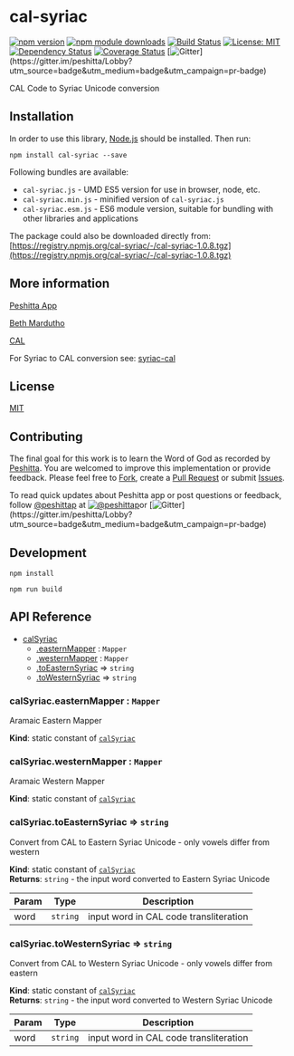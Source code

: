 # cal-syriac

[![npm version](https://badge.fury.io/js/cal-syriac.svg)](https://badge.fury.io/js/cal-syriac)
[![npm module downloads](http://img.shields.io/npm/dt/cal-syriac.svg)](https://www.npmjs.org/package/cal-syriac)
[![Build Status](https://travis-ci.org/peshitta/cal-syriac.svg?branch=master)](https://travis-ci.org/peshitta/cal-syriac)
[![License: MIT](https://img.shields.io/badge/License-MIT-yellow.svg)](https://github.com/peshitta/cal-syriac/blob/master/LICENSE)
[![Dependency Status](https://david-dm.org/peshitta/cal-syriac.svg)](https://david-dm.org/peshitta/cal-syriac)
[![Coverage Status](https://coveralls.io/repos/github/peshitta/cal-syriac/badge.svg?branch=master)](https://coveralls.io/github/peshitta/cal-syriac?branch=master)
[![Gitter](https://badges.gitter.im/peshitta/peshitta.svg "Join the chat at https://gitter.im/peshitta/Lobby")](https://gitter.im/peshitta/Lobby?utm_source=badge&utm_medium=badge&utm_campaign=pr-badge)

CAL Code to Syriac Unicode conversion

## Installation

In order to use this library, [Node.js](https://nodejs.org) should be installed. 
Then run:
```
npm install cal-syriac --save
```

Following bundles are available:
* `cal-syriac.js` - UMD ES5 version for use in browser, node, etc.
* `cal-syriac.min.js` - minified version of `cal-syriac.js`
* `cal-syriac.esm.js` - ES6 module version, suitable for bundling with other 
libraries and applications

The package could also be downloaded directly from:
[https://registry.npmjs.org/cal-syriac/-/cal-syriac-1.0.8.tgz](https://registry.npmjs.org/cal-syriac/-/cal-syriac-1.0.8.tgz)

## More information

[Peshitta App](https://peshitta.github.io)

[Beth Mardutho](https://sedra.bethmardutho.org/about/fonts)

[CAL](http://cal1.cn.huc.edu/searching/fullbrowser.html)

For Syriac to CAL conversion see:
[syriac-cal](https://github.com/peshitta/syriac-cal)

## License

[MIT](https://github.com/peshitta/cal-syriac/blob/master/LICENSE)

## Contributing

The final goal for this work is to learn the Word of God as recorded by
[Peshitta](https://en.wikipedia.org/wiki/Peshitta).
You are welcomed to improve this implementation or provide feedback. Please
feel free to [Fork](https://help.github.com/articles/fork-a-repo/), create a
[Pull Request](https://help.github.com/articles/about-pull-requests/) or
submit [Issues](https://github.com/peshitta/cal-syriac/issues).

To read quick updates about Peshitta app or post questions or feedback, follow
[@peshittap](https://www.twitter.com/peshittap)
at [![@peshittap](http://i.imgur.com/wWzX9uB.png "@peshittap")](https://www.twitter.com/peshittap)or
[![Gitter](https://badges.gitter.im/peshitta/peshitta.svg "Join the chat at https://gitter.im/peshitta/Lobby")](https://gitter.im/peshitta/Lobby?utm_source=badge&utm_medium=badge&utm_campaign=pr-badge)

## Development

```
npm install
```
```
npm run build
```

## API Reference

* [calSyriac](#module_calSyriac)
    * [.easternMapper](#module_calSyriac.easternMapper) : <code>Mapper</code>
    * [.westernMapper](#module_calSyriac.westernMapper) : <code>Mapper</code>
    * [.toEasternSyriac](#module_calSyriac.toEasternSyriac) ⇒ <code>string</code>
    * [.toWesternSyriac](#module_calSyriac.toWesternSyriac) ⇒ <code>string</code>

<a name="module_calSyriac.easternMapper"></a>

### calSyriac.easternMapper : <code>Mapper</code>
Aramaic Eastern Mapper

**Kind**: static constant of [<code>calSyriac</code>](#module_calSyriac)  
<a name="module_calSyriac.westernMapper"></a>

### calSyriac.westernMapper : <code>Mapper</code>
Aramaic Western Mapper

**Kind**: static constant of [<code>calSyriac</code>](#module_calSyriac)  
<a name="module_calSyriac.toEasternSyriac"></a>

### calSyriac.toEasternSyriac ⇒ <code>string</code>
Convert from CAL to Eastern Syriac Unicode - only vowels differ from western

**Kind**: static constant of [<code>calSyriac</code>](#module_calSyriac)  
**Returns**: <code>string</code> - the input word converted to Eastern Syriac Unicode  

| Param | Type | Description |
| --- | --- | --- |
| word | <code>string</code> | input word in CAL code transliteration |

<a name="module_calSyriac.toWesternSyriac"></a>

### calSyriac.toWesternSyriac ⇒ <code>string</code>
Convert from CAL to Western Syriac Unicode - only vowels differ from eastern

**Kind**: static constant of [<code>calSyriac</code>](#module_calSyriac)  
**Returns**: <code>string</code> - the input word converted to Western Syriac Unicode  

| Param | Type | Description |
| --- | --- | --- |
| word | <code>string</code> | input word in CAL code transliteration |

